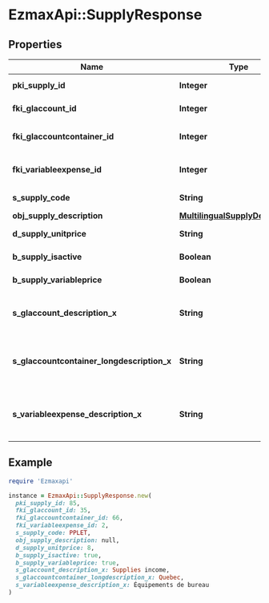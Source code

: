 # EzmaxApi::SupplyResponse

## Properties

| Name | Type | Description | Notes |
| ---- | ---- | ----------- | ----- |
| **pki_supply_id** | **Integer** | The unique ID of the Supply |  |
| **fki_glaccount_id** | **Integer** | The unique ID of the Glaccount | [optional] |
| **fki_glaccountcontainer_id** | **Integer** | The unique ID of the Glaccountcontainer | [optional] |
| **fki_variableexpense_id** | **Integer** | The unique ID of the Variableexpense |  |
| **s_supply_code** | **String** | The code of the Supply |  |
| **obj_supply_description** | [**MultilingualSupplyDescription**](MultilingualSupplyDescription.md) |  |  |
| **d_supply_unitprice** | **String** | The unit price of the Supply |  |
| **b_supply_isactive** | **Boolean** | Whether the supply is active or not |  |
| **b_supply_variableprice** | **Boolean** | Whether if the price is variable |  |
| **s_glaccount_description_x** | **String** | The Description for the Glaccount in the language of the requester | [optional] |
| **s_glaccountcontainer_longdescription_x** | **String** | The Description for the Glaccountcontainer in the language of the requester | [optional] |
| **s_variableexpense_description_x** | **String** | The description of the Variableexpense in the language of the requester | [optional] |

## Example

```ruby
require 'Ezmaxapi'

instance = EzmaxApi::SupplyResponse.new(
  pki_supply_id: 85,
  fki_glaccount_id: 35,
  fki_glaccountcontainer_id: 66,
  fki_variableexpense_id: 2,
  s_supply_code: PPLET,
  obj_supply_description: null,
  d_supply_unitprice: 8,
  b_supply_isactive: true,
  b_supply_variableprice: true,
  s_glaccount_description_x: Supplies income,
  s_glaccountcontainer_longdescription_x: Quebec,
  s_variableexpense_description_x: Équipements de bureau
)
```


